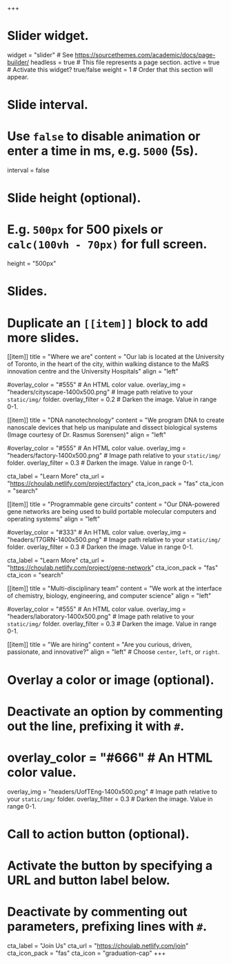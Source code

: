 +++
# Slider widget.
widget = "slider"  # See https://sourcethemes.com/academic/docs/page-builder/
headless = true  # This file represents a page section.
active = true  # Activate this widget? true/false
weight = 1  # Order that this section will appear.

# Slide interval.
# Use `false` to disable animation or enter a time in ms, e.g. `5000` (5s).
interval = false

# Slide height (optional).
# E.g. `500px` for 500 pixels or `calc(100vh - 70px)` for full screen.
height = "500px"

# Slides.
# Duplicate an `[[item]]` block to add more slides.
[[item]]
  title = "Where we are"
  content = "Our lab is located at the University of Toronto, in the heart of the city, within walking distance to the MaRS innovation centre and the University Hospitals"
  align = "left"

  #overlay_color = "#555"  # An HTML color value.
  overlay_img = "headers/cityscape-1400x500.png"  # Image path relative to your `static/img/` folder.
  overlay_filter = 0.2 # Darken the image. Value in range 0-1.

[[item]]
  title = "DNA nanotechnology"
  content = "We program DNA to create nanoscale devices that help us manipulate and dissect biological systems<br>(Image courtesy of Dr. Rasmus Sorensen)"
  align = "left"

  #overlay_color = "#555"  # An HTML color value.
  overlay_img = "headers/factory-1400x500.png"  # Image path relative to your `static/img/` folder.
  overlay_filter = 0.3  # Darken the image. Value in range 0-1.

  cta_label = "Learn More"
  cta_url = "https://choulab.netlify.com/project/factory"
  cta_icon_pack = "fas"
  cta_icon = "search"

[[item]]
  title = "Programmable gene circuits"
  content = "Our DNA-powered gene networks are being used to build portable molecular computers and operating systems"
  align = "left"

  #overlay_color = "#333"  # An HTML color value.
  overlay_img = "headers/T7GRN-1400x500.png"  # Image path relative to your `static/img/` folder.
  overlay_filter = 0.3  # Darken the image. Value in range 0-1.

  cta_label = "Learn More"
  cta_url = "https://choulab.netlify.com/project/gene-network"
  cta_icon_pack = "fas"
  cta_icon = "search"

[[item]]
  title = "Multi-disciplinary team"
  content = "We work at the interface of chemistry, biology, engineering, and computer science"
  align = "left"

  #overlay_color = "#555"  # An HTML color value.
  overlay_img = "headers/laboratory-1400x500.png"  # Image path relative to your `static/img/` folder.
  overlay_filter = 0.3  # Darken the image. Value in range 0-1.

[[item]]
  title = "We are hiring"
  content = "Are you curious, driven, passionate, and innovative?"
  align = "left"  # Choose `center`, `left`, or `right`.

  # Overlay a color or image (optional).
  #   Deactivate an option by commenting out the line, prefixing it with `#`.
  # overlay_color = "#666"  # An HTML color value.
  overlay_img = "headers/UofTEng-1400x500.png"  # Image path relative to your `static/img/` folder.
  overlay_filter = 0.3  # Darken the image. Value in range 0-1.

  # Call to action button (optional).
  #   Activate the button by specifying a URL and button label below.
  #   Deactivate by commenting out parameters, prefixing lines with `#`.
  cta_label = "Join Us"
  cta_url = "https://choulab.netlify.com/join"
  cta_icon_pack = "fas"
  cta_icon = "graduation-cap"
+++